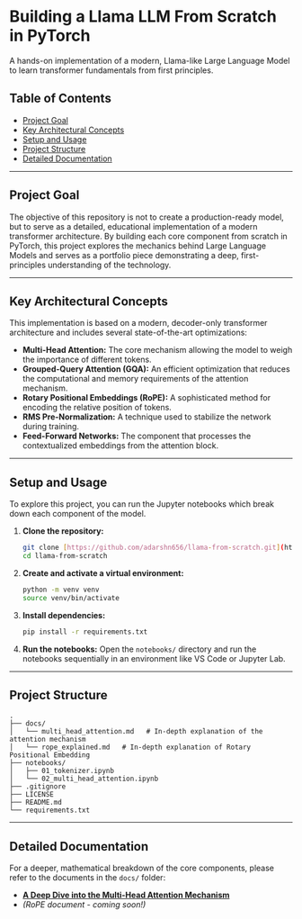 # Building a Llama LLM From Scratch in PyTorch

A hands-on implementation of a modern, Llama-like Large Language Model to learn transformer fundamentals from first principles.

## Table of Contents
- [Project Goal](#project-goal)
- [Key Architectural Concepts](#key-architectural-concepts)
- [Setup and Usage](#setup-and-usage)
- [Project Structure](#project-structure)
- [Detailed Documentation](#detailed-documentation)

---

## Project Goal
The objective of this repository is not to create a production-ready model, but to serve as a detailed, educational implementation of a modern transformer architecture. By building each core component from scratch in PyTorch, this project explores the mechanics behind Large Language Models and serves as a portfolio piece demonstrating a deep, first-principles understanding of the technology.

---

## Key Architectural Concepts
This implementation is based on a modern, decoder-only transformer architecture and includes several state-of-the-art optimizations:

* **Multi-Head Attention:** The core mechanism allowing the model to weigh the importance of different tokens.
* **Grouped-Query Attention (GQA):** An efficient optimization that reduces the computational and memory requirements of the attention mechanism.
* **Rotary Positional Embeddings (RoPE):** A sophisticated method for encoding the relative position of tokens.
* **RMS Pre-Normalization:** A technique used to stabilize the network during training.
* **Feed-Forward Networks:** The component that processes the contextualized embeddings from the attention block.

---

## Setup and Usage
To explore this project, you can run the Jupyter notebooks which break down each component of the model.

1.  **Clone the repository:**
    ```bash
    git clone [https://github.com/adarshn656/llama-from-scratch.git](https://github.com/adarshn656/llama-from-scratch.git)
    cd llama-from-scratch
    ```
2.  **Create and activate a virtual environment:**
    ```bash
    python -m venv venv
    source venv/bin/activate
    ```
3.  **Install dependencies:**
    ```bash
    pip install -r requirements.txt
    ```
4.  **Run the notebooks:**
    Open the `notebooks/` directory and run the notebooks sequentially in an environment like VS Code or Jupyter Lab.

---

## Project Structure
```
.
├── docs/
│   └── multi_head_attention.md   # In-depth explanation of the attention mechanism
│   └── rope_explained.md   # In-depth explanation of Rotary Positional Embedding
├── notebooks/
│   ├── 01_tokenizer.ipynb
│   └── 02_multi_head_attention.ipynb
├── .gitignore
├── LICENSE
├── README.md
└── requirements.txt
```

---

## Detailed Documentation
For a deeper, mathematical breakdown of the core components, please refer to the documents in the `docs/` folder:

* **[A Deep Dive into the Multi-Head Attention Mechanism](./docs/multi_head_attention.md)**
* *(RoPE document - coming soon!)*